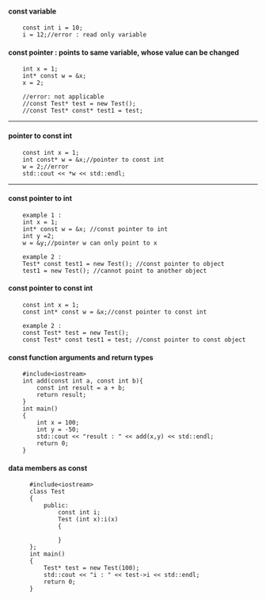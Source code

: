 #### const variable

        const int i = 10;
        i = 12;//error : read only variable
        
        
#### const pointer : points to same variable, whose value can be changed

        int x = 1;
        int* const w = &x;
        x = 2;

        //error: not applicable
        //const Test* test = new Test();
        //const Test* const* test1 = test; 
---        

#### pointer to const int

        const int x = 1;
        int const* w = &x;//pointer to const int
        w = 2;//error
        std::cout << *w << std::endl;
    
---

#### const pointer to int
        example 1 :
        int x = 1;
        int* const w = &x; //const pointer to int
        int y =2;
        w = &y;//pointer w can only point to x
        
        example 2 : 
        Test* const test1 = new Test(); //const pointer to object
        test1 = new Test(); //cannot point to another object
        
        
#### const pointer to const int

        const int x = 1;
        const int* const w = &x;//const pointer to const int    
        
        example 2 :
        const Test* test = new Test();
        const Test* const test1 = test; //const pointer to const object
        
#### const function arguments and return types
        #include<iostream>
        int add(const int a, const int b){
            const int result = a + b;
            return result;
        }
        int main()
        {   
            int x = 100;
            int y = -50;    
            std::cout << "result : " << add(x,y) << std::endl;     
            return 0;
        }


#### data members as const

          #include<iostream>
          class Test
          {    
              public:
                  const int i;
                  Test (int x):i(x)
                  {

                  }
          };
          int main()
          {   
              Test* test = new Test(100);  
              std::cout << "i : " << test->i << std::endl;
              return 0;
          }
          
          
